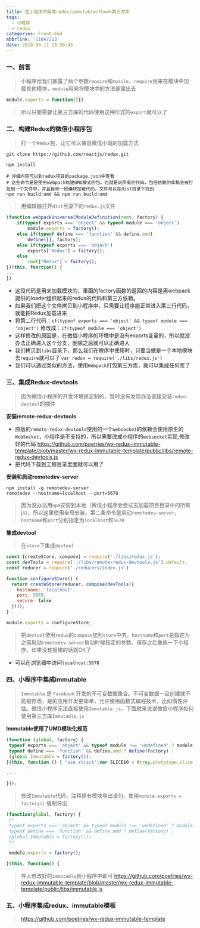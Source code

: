 ```yaml
---
title: 在小程序中集成redux/immutable/thunk第三方库
tags:
  - 小程序
  - redux
categories: Front-End
abbrlink: '110e7213'
date: 2018-08-11 13:30:43
---
```


### 一、前言

> 小程序给我们暴露了两个参数`require`和`module`，`require`用来在模块中加载其他模块，`module`用来将模块中的方法暴露出去

```javascript
module.exports = function(){}
```
> 所以只要需要让第三方库的代码使用这种形式的`export`就可以了

### 二、构建Redux的微信小程序包

> 打一个`Redux`包，让它可以兼容微信小城的加载方式

```shell
git clone https://github.com/reactjs/redux.git

npm install

# 详细内容可以到redux项目的package.json中查看
# 这些命令是是使用webpack构建UMD模式的包。也就是说所有的代码，包括依赖的库都会被打包到一个文件中，并且自带一段模块加载代码，文件可以在dist目录下找到
npm run build:umd && npm run build:umd
```

> 用编辑器打开`dist`目录下的`redux.js`文件

```javascript
(function webpackUniversalModuleDefinition(root, factory) {
    if(typeof exports === 'object' && typeof module === 'object')
        module.exports = factory();
    else if(typeof define === 'function' && define.amd)
        define([], factory);
    else if(typeof exports === 'object')
        exports["Redux"] = factory();
    else
        root["Redux"] = factory();
})(this, function() {
...  
})
```

- 这段代码是用来加载模块的，里面的factory函数的返回的内容是用webpack提供的loader组织起来的redux的代码和第三方依赖。
- 如果我们把这个文件拷贝到小程序中，只需要让程序能正常进入第三行代码，就能把Redux加载进来
- 将第二行代码：`if(typeof exports === 'object' && typeof module === 'object')` 修改成：`if(typeof module === 'object')`
- 这样修改的原因是，在微信小程序的环境中是没有exports变量的，所以就没办法正确进入这个分支，删除之后就可以正确进入
- 我们拷贝到`libs`目录下，那么我们在程序中使用时，只要当做是一个本地模块去`require`就可以了 `var redux = require('./libs/redux.js')`
- 我们可以通过类似的方法，使用`Webpack`打包第三方库，就可以集成任何库了

### 三、集成Redux-devtools

> 因为微信小程序的开发环境是定制的，暂时没有发现办法直接安装`redux-devtool`的插件

**安装remote-redux-devtools**

- 原版的`remote-redux-devtools`使用的一个`websocket`的依赖会使用原生的`WebSocket`，小程序是不支持的，所以需要改成小程序的`websocket`实现,修改好的代码 https://github.com/poetries/wx-redux-immutable-template/blob/master/wx-redux-immutable-template/public/libs/remote-redux-devtools.js
- 把代码下载到工程目录里面就可以用了

**安装和启动remotedev-server**

```shell
npm install -g remotedev-server
remotedev --hostname=localhost --port=5678
```

> 因为没办法用`npm`安装到本地（微信小程序会尝试去加载项目目录中的所有js），所以这里使用全局安装，第二条命令是启动`remotedev-server`，`hostname`和`port`分别指定为`localhost`和`5678`

**集成devtool**

> 在`store`下集成`devtool`

```javascript
const {createStore, compose} = require('./libs/redux.js');
const devTools = require('./libs/remote-redux-devtools.js').default;
const reducer = require('./reducers/index.js')

function configureStore() {
  return createStore(reducer, compose(devTools({
    hostname: 'localhost',
    port: 5678,
    secure: false
  })));
}

module.exports = configureStore;
```
> 把`devtool`使用`redux`的`compose`加到`store`中去。`hostname`和`port`是指定为之前启动`remotedev-server`启动时候指定的参数。保存之后重启一下小程序，如果没有报错的话就OK了

- 可以在浏览器中访问`localhost:5678`

### 四、小程序中集成immutable

> `Immutable` 是 `Facebook` 开发的不可变数据集合。不可变数据一旦创建就不能被修改，是的应用开发更简单，允许使用函数式编程技术，比如惰性评估。微信小程序无法直接使用`Immutable.js`，下面就来说说微信小程序如何使用第三方库`Immutable.js`

**Immutable使用了UMD模块化规范**

```javascript
(function (global, factory) {
 typeof exports === 'object' && typeof module !== 'undefined' ? module.exports = factory() :
 typeof define === 'function' && define.amd ? define(factory) :
 (global.Immutable = factory());
}(this, function () { 'use strict';var SLICE$0 = Array.prototype.slice;

....

}));
```

> 修改`Immutable`代码，注释原有模块导出语句，使用`module.exports = factory()` 强制导出

```javascript
(function(global, factory) {
 /*
 typeof exports === 'object' && typeof module !== 'undefined' ? module.exports = factory() :
 typeof define === 'function' && define.amd ? define(factory) :
 (global.Immutable = factory());
 */

 module.exports = factory();

}(this, function() {
```

> 导入修改好的`immutable`到小程序中即可 https://github.com/poetries/wx-redux-immutable-template/blob/master/wx-redux-immutable-template/public/libs/immutable.js

### 五、小程序集成redux、immutable模板

> https://github.com/poetries/wx-redux-immutable-template


